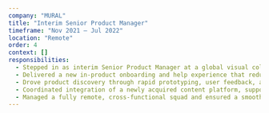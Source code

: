 ```yaml
---
company: "MURAL"
title: "Interim Senior Product Manager"
timeframe: "Nov 2021 – Jul 2022"
location: "Remote"
order: 4
context: []
responsibilities:
  - Stepped in as interim Senior Product Manager at a global visual collaboration scale-up to lead key product initiatives during a critical delivery window.
  - Delivered a new in-product onboarding and help experience that reduced early churn and improved activation across global users.
  - Drove product discovery through rapid prototyping, user feedback, and close collaboration with design and engineering teams.
  - Coordinated integration of a newly acquired content platform, supporting technical workflows and cross-team alignment.
  - Managed a fully remote, cross-functional squad and ensured a smooth handover at the end of the contract.
---
```

